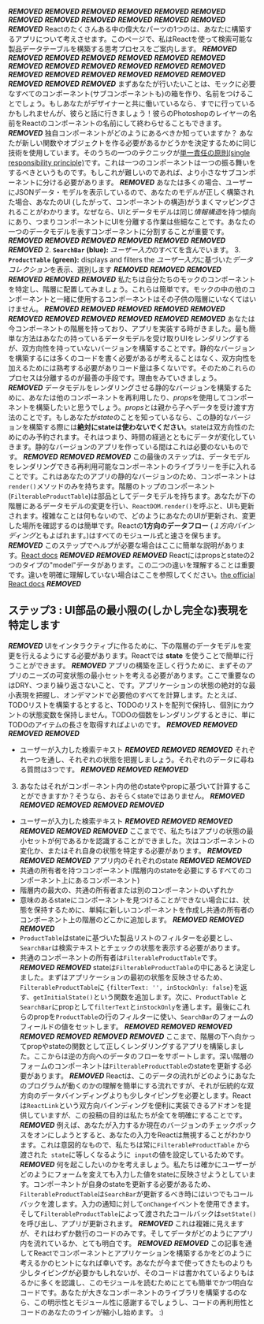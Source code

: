 ***REMOVED***
***REMOVED***
***REMOVED***
***REMOVED***
***REMOVED***
***REMOVED***
***REMOVED***
***REMOVED***
***REMOVED***
***REMOVED***
***REMOVED***
***REMOVED***
***REMOVED***
Reactのたくさんある中の偉大なパーツの1つのは、あなたに構築するアプリについて考えさせます。このページで、私はReactを使って検索可能な製品データテーブルを構築する思考プロセスをご案内します。
***REMOVED***
***REMOVED***
***REMOVED***
***REMOVED***
***REMOVED***
***REMOVED***
***REMOVED***
***REMOVED***
***REMOVED***
***REMOVED***
***REMOVED***
***REMOVED***
***REMOVED***
***REMOVED***
***REMOVED***
***REMOVED***
***REMOVED***
***REMOVED***
***REMOVED***
***REMOVED***
***REMOVED***
***REMOVED***
まずあなたが行いたいことは、モックに必要なすべてのコンポーネント(サブコンポーネントも)の箱を作り、名前をつけることでしょう。もしあなたがデザイナーと共に働いているなら、すでに行っているかもしれませんが、彼らと話に行きましょう！彼らのPhotoshopのレイヤーの名前をReactのコンポーネントの名前にして終わらせることもできます。
***REMOVED***
独自コンポーネントがどのようにあるべきか知っていますか？ あなたが新しい関数やオブジェクトを作る必要があるかどうかを決定するために同じ技術を使用しています。そのうちの一つのテクニックが[単一責任の原則(single responsibility principle)](https://en.wikipedia.org/wiki/Single_responsibility_principle)です。これは一つのコンポーネントは一つの振る舞いをするべきというものです。もしこれが難しいのであれば、より小さなサブコンポーネントに分ける必要があります。
***REMOVED***
あなたは多くの場合、ユーザーにJSONデータ・モデルを表示しているので、あなたのモデルが正しく構築された場合、あなたのUI (したがって、コンポーネントの構造)がうまくマッピングされることがわかります。なぜなら、UIとデータモデルは同じ*情報構造*を持つ傾向にあり、つまりコンポーネントにUIを分離する作業は些細なことです。あなたの一つのデータモデルを表すコンポーネントに分割することが重要です。
***REMOVED***
***REMOVED***
***REMOVED***
***REMOVED***
***REMOVED***
***REMOVED***
***REMOVED***
  2. **`SearchBar` (blue):** *ユーザー入力*のすべてを含んでいます。
  3. **`ProductTable` (green):** displays and filters the *ユーザー入力*に基づいた*データコレクション*を表示、選別します
***REMOVED***
***REMOVED***
***REMOVED***
***REMOVED***
***REMOVED***
***REMOVED***
私たちは自分たちのモックのコンポーネントを特定し、階層に配置してみましょう。これらは簡単です。モックの中の他のコンポーネントと一緒に使用するコンポーネントはその子供の階層にいなくてはいけません。
***REMOVED***
***REMOVED***
***REMOVED***
***REMOVED***
***REMOVED***
***REMOVED***
***REMOVED***
***REMOVED***
***REMOVED***
***REMOVED***
***REMOVED***
あなたは今コンポーネントの階層を持っており、アプリを実装する時がきました。最も簡単な方法はあなたの持っているデータモデルを受け取りUIをレンダリングするが、双方向性を持っていないバージョンを構築することです。静的なバージョンを構築するには多くのコードを書く必要があるが考えることはなく、双方向性を加えるためには熟考する必要がありコード量は多くないです。そのためこれらのプロセスは分離するのが最善の手段です。理由をみていきましょう。
***REMOVED***
データモデルをレンダリングさせる静的なバージョンを構築するために、あなたは他のコンポーネントを再利用したり、*props*を使用してコンポーネントを構築したいと思うでしょう。*props*とは親から子へデータを受け渡す方法のことです。もしあなたが*state*のことを知っているなら、この静的なバージョンを構築する際には**絶対にstateは使わないでください**。stateは双方向性のためにのみ予約されます。それはつまり、時間の経過とともにデータが変化していきます。静的なバージョンのアプリを作っている間はこれは必要のないものです。
***REMOVED***
***REMOVED***
***REMOVED***
この最後のステップは、データモデルをレンダリングできる再利用可能なコンポーネントのライブラリーを手に入れることです。これはあなたのアプリの静的なバージョンのため、コンポーネントは`render()`メソッドのみを持ちます。階層のトップのコンポーネント(`FilterableProductTable`)は部品としてデータモデルを持ちます。あなたが下の階層にあるデータモデルの変更を行い、`ReactDOM.render()`を呼ぶと、UIも更新されます。複雑なことは何もないので、どのようにあなたのUIが更新され、変更した場所を確認するのは簡単です。Reactの**1方向のデータフロー** (*１方向バインディング*ともよばれます。)はすべてのモジュール式と速さを保ちます。
***REMOVED***
このステップでヘルプが必要な場合はここに簡単な説明があります。[React docs](/react/docs/)
***REMOVED***
***REMOVED***
***REMOVED***
Reactにはpropsとstateの2つのタイプの"model"データがあります。この二つの違いを理解することは重要です。違いを明確に理解していない場合はここを参照してください。[the official React docs](/react/docs/interactivity-and-dynamic-uis.html)
***REMOVED***
## ステップ3 : UI部品の最小限の(しかし完全な)表現を特定します
***REMOVED***
UIをインタラクティブに作るために、下の階層のデータモデルを変更を行えるようにする必要があります。Reactでは **state** を使うことで簡単に行うことができます。
***REMOVED***
アプリの構築を正しく行うために、まずそのアプリのニーズの可変状態の最小セットを考える必要があります。ここで重要なのはDRY、つまり繰り返さないこと、です。アプリケーションの状態の絶対的な最小表現を把握し、オンデマンドで必要他のすべてを計算します。たとえば、TODOリストを構築するとすると、TODOのリストを配列で保持し、個別にカウントの状態変数を保持しません。TODOの個数をレンダリングするときに、単にTODOのアイテムの長さを取得すればよいのです。
***REMOVED***
***REMOVED***
***REMOVED***
***REMOVED***
  * ユーザーが入力した検索テキスト
***REMOVED***
***REMOVED***
***REMOVED***
それぞれ一つを通し、それぞれの状態を把握しましょう。それぞれのデータに尋ねる質問は3つです。
***REMOVED***
***REMOVED***
***REMOVED***
  3. あなたはそれがコンポーネント内の他のstateやpropに基づいて計算することができますか？そうなら、おそらくstateではありません。
***REMOVED***
***REMOVED***
***REMOVED***
***REMOVED***
***REMOVED***
  * ユーザーが入力した検索テキスト
***REMOVED***
***REMOVED***
***REMOVED***
***REMOVED***
***REMOVED***
***REMOVED***
ここまでで、私たちはアプリの状態の最小セットが何であるかを認識することができました。次はコンポーネントの変化か、またはそれ自身の状態を特定する必要があります。
***REMOVED***
***REMOVED***
***REMOVED***
アプリ内のそれぞれのstate
***REMOVED***
***REMOVED***
  * 共通の所有者を持つコンポーネント(階層内のstateを必要にするすべてのコンポーネント上にあるコンポーネント)
  * 階層内の最大の、共通の所有者または別のコンポーネントのいずれか
  * 意味のあるstateにコンポーネントを見つけることができない場合には、状態を保持するために、単純に新しいコンポーネントを作成し共通の所有者のコンポーネント上の階層のどこかに追加します。
***REMOVED***
***REMOVED***
***REMOVED***
  * `ProductTable`はstateに基づいた製品リストのフィルターを必要とし、 `SearchBar`は検索テキストとチェックの状態を表示する必要があります。
  * 共通のコンポーネントの所有者は`FilterableProductTable`です。
***REMOVED***
***REMOVED***
stateは`FilterableProductTable`の中にあると決定しました。まずはアプリケーションの最初の状態を反映させるため、`FilterableProductTable`に `{filterText: '', inStockOnly: false}`を返す、`getInitialState()`という関数を追加します。次に、`ProductTable` と `SearchBar`にpropとして`filterText`と`inStockOnly`を通します。最後にこれらのpropを`ProductTable`の行のフィルターに使い、`SearchBar`のフォームのフィールドの値をセットします。
***REMOVED***
***REMOVED***
***REMOVED***
***REMOVED***
***REMOVED***
***REMOVED***
***REMOVED***
ここまで、階層の下へ向かってpropやstateの関数として正しくレンダリングするアプリを構築しました。ここからは逆の方向へのデータのフローをサポートします。深い階層のフォームのコンポーネントは`FilterableProductTable`のstateを更新する必要があります。
***REMOVED***
Reactは、このデータの流れがどのようにあなたのプログラムが動くのかの理解を簡単にする流れですが、それが伝統的な双方向のデータバインディングよりも少しタイピングを必要とします。Reactは`ReactLink`という双方向バインディングを便利に実装できるアドオンを提供していますが、この投稿の目的は私たちが全てを明確にすることです。
***REMOVED***
例えば、あなたが入力するか現在のバージョンのチェックボックスをオンにしようとすると、あなたの入力をReactは無視することがわかります。これは意図的なもので、私たちは常に`FilterableProductTable` から渡された` state`に等しくなるように` input`の値を設定しているためです。
***REMOVED***
何を起こしたいのかを考えましょう。私たちは確かにユーザーがどのようにフォームを変えても入力した値をstateに反映させようとしています。コンポーネントが自身のstateを更新する必要があるため、`FilterableProductTable`は`SearchBar`が更新するべき時にはいつでもコールバックを渡します。入力の通知に対して`onChange`イベントを使用できます。そして`FilterableProductTable`によって渡されたコールバックは`setState()`を呼び出し、アプリが更新されます。
***REMOVED***
これは複雑に見えますが、それはわずか数行のコードのみです。そしてデータがどのようにアプリ内を流れているか、とても明白です。
***REMOVED***
***REMOVED***
この記事を通してReactでコンポーネントとアプリケーションを構築するかをどのように考えるかのヒントになれば幸いです。あなたが今まで使ってきたものよりも少しタイピングが必要かもしれないが、そのコードは書かれているよりもはるかに多くを認識し、このモジュールを読むためにとても簡単でかつ明白なコードです。あなたが大きなコンポーネントのライブラリを構築するのなら、この明示性とモジュール性に感謝するでしょうし、コードの再利用性とコードのあなたのラインが縮小し始めます。 :)
